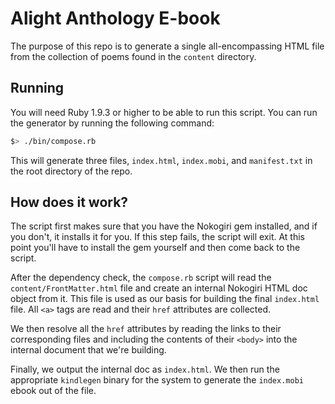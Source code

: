 Alight Anthology E-book
=======================

The purpose of this repo is to generate a single all-encompassing HTML file from
the collection of poems found in the `content` directory.

## Running

You will need Ruby 1.9.3 or higher to be able to run this script.
You can run the generator by running the following command:

```bash
$> ./bin/compose.rb
```

This will generate three files, `index.html`, `index.mobi`, and `manifest.txt`
in the root directory of the repo.

## How does it work?

The script first makes sure that you have the Nokogiri gem installed, and if you
don't, it installs it for you.  If this step fails, the script will exit.  At
this point you'll have to install the gem yourself and then come back to the
script.

After the dependency check, the `compose.rb` script will read the
`content/FrontMatter.html` file and create an internal Nokogiri HTML doc object
from it.  This file is used as our basis for building the final `index.html`
file.  All `<a>` tags are read and their `href` attributes are collected.

We then resolve all the `href` attributes by reading the links to their
corresponding files and including the contents of their `<body>` into the
internal document that we're building.

Finally, we output the internal doc as `index.html`.  We then run the
appropriate `kindlegen` binary for the system to generate the `index.mobi` ebook
out of the file.

